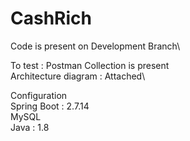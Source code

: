 # CashRich
Code is present on Development Branch\

To test : Postman Collection is present\
Architecture diagram : Attached\

Configuration\
Spring Boot : 2.7.14\
MySQL\
Java : 1.8 
